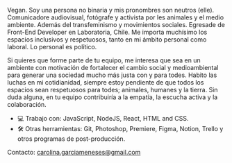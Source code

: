 Vegan. Soy una persona no binaria y mis pronombres son neutros (elle). Comunicadore audiovisual, fotógrafe y activista por les animales y el medio ambiente. Además del transfeminismo y movimientos sociales. Egresade de Front-End Developer en Laboratoria, Chile. Me importa muchísimo los espacios inclusivos y respetuosos, tanto en mi ámbito personal como laboral. Lo personal es político. 

Si quieres que forme parte de tu equipo, me interesa que sea en un ambiente con motivación de fortalecer el cambio social y medioambiental para generar una sociedad mucho más justa con y para todes. Habito las luchas en mi cotidianidad, siempre estoy pendiente de que todos los espacios sean respetuosos para todes; animales, humanes y la tierra. Sin duda alguna, en tu equipo contribuiría a la empatía, la escucha activa y la colaboración.

- 💻 Trabajo con: JavaScript, NodeJS, React, HTML and CSS.
- 🛠 Otras herramientas: Git, Photoshop, Premiere, Figma, Notion, Trello y otros programas de post-producción.

Contacto: carolina.garciameneses@gmail.com


